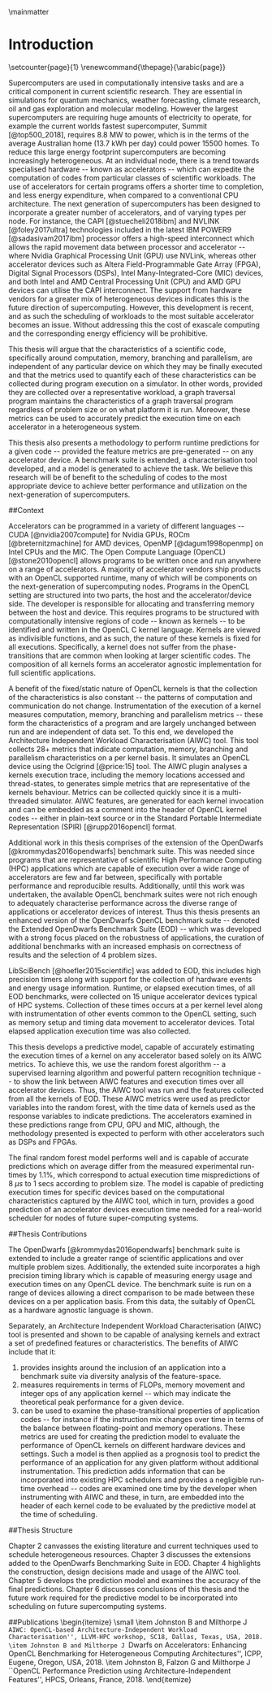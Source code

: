\mainmatter

# Introduction

\setcounter{page}{1}
\renewcommand{\thepage}{\arabic{page}}

<!-- 
For italic, add one * on either side of the text
For bold, add two * on either side of the text
For bold and italic, add _** on either side of the text
-->

<!-- Introduction to the Introduction -->

Supercomputers are used in computationally intensive tasks and are a critical component in current scientific research.
They are essential in simulations for quantum mechanics, weather forecasting, climate research, oil and gas exploration and molecular modeling.
However the largest supercomputers are requiring huge amounts of electricity to operate, for example the current worlds fastest supercomputer, Summit [@top500_2018], requires 8.8 MW to power, which is in the terms of the average Australian home (13.7 kWh per day) could power 15500 homes.
To reduce this large energy footprint supercomputers are becoming increasingly heterogeneous.
At an individual node, there is a trend towards specialised hardware -- known as accelerators -- which can expedite the computation of codes from particular classes of scientific workloads.
The use of accelerators for certain programs offers a shorter time to completion, and less energy expenditure, when compared to a conventional CPU architecture.
The next generation of supercomputers has been designed to incorporate a greater number of accelerators, and of varying types per node.
For instance, the CAPI [@stuecheli2018ibm] and NVLINK [@foley2017ultra] technologies included in the latest IBM POWER9 [@sadasivam2017ibm] processor offers a high-speed interconnect which allows the rapid movement data between processor and accelerator --  where Nvidia Graphical Processing Unit (GPU) use NVLink, whereas other accelerator devices such as Altera Field-Programmable Gate Array (FPGA), Digital Signal Processors (DSPs), Intel Many-Integrated-Core (MIC) devices, and both Intel and AMD Central Processing Unit (CPU) and AMD GPU devices can utilise the CAPI interconnect.
The support from hardware vendors for a greater mix of heterogeneous devices indicates this is the future direction of supercomputing.
However, this development is recent, and as such the scheduling of workloads to the most suitable accelerator becomes an issue.
Without addressing this the cost of exascale computing and the corresponding energy efficiency will be prohibitive.


This thesis will argue that the characteristics of a scientific code, specifically around computation, memory, branching and parallelism, are independent of any particular device on which they may be finally executed and that the metrics used to quantify each of these characteristics can be collected during program execution on a simulator.
In other words, provided they are collected over a representative workload, a graph traversal program maintains the characteristics of a graph traversal program regardless of problem size or on what platform it is run.
Moreover, these metrics can be used to accurately predict the execution time on each accelerator in a heterogeneous system.


This thesis also presents a methodology to perform runtime predictions for a given code -- provided the feature metrics are pre-generated -- on any accelerator device.
A benchmark suite is extended, a characterisation tool developed, and a model is generated to achieve the task.
We believe this research will be of benefit to the scheduling of codes to the most appropriate device to achieve better performance and utilization on the next-generation of supercomputers.


<!-- Context -- a brief on how the proposed solution works -->

##Context

Accelerators can be programmed in a variety of different languages -- CUDA [@nvidia2007compute] for Nvidia GPUs, ROCm [@breternitzmachine] for AMD devices, OpenMP [@dagum1998openmp] on Intel CPUs and the MIC.
The Open Compute Language (OpenCL) [@stone2010opencl] allows programs to be written once and run anywhere on a range of accelerators.
A majority of accelerator vendors ship products with an OpenCL supported runtime, many of which will be components on the next-generation of supercomputing nodes.
Programs in the OpenCL setting are structured into two parts, the host and the accelerator/device side.
The developer is responsible for allocating and transferring memory between the host and device.
This requires programs to be structured with computationally intensive regions of code -- known as kernels -- to be identified and written in the OpenCL C kernel language.
Kernels are viewed as indivisible functions, and as such, the nature of these kernels is fixed for all executions.
Specifically, a kernel does not suffer from the phase-transitions that are common when looking at larger scientific codes.
The composition of all kernels forms an accelerator agnostic implementation for full scientific applications.


A benefit of the fixed/static nature of OpenCL kernels is that the collection of the characteristics is also constant -- the patterns of computation and communication do not change.
Instrumentation of the execution of a kernel measures computation, memory, branching and parallelism metrics -- these form the characteristics of a program and are largely unchanged between run and are independent of data set.
To this end, we developed the Architecture Independent Workload Characterisation (AIWC) tool.
This tool collects 28+ metrics that indicate computation, memory, branching and parallelism characteristics on a per kernel basis.
It simulates an OpenCL device using the Oclgrind [@price:15] tool.
The AIWC plugin analyses a kernels execution trace, including the memory locations accessed and thread-states, to generates simple metrics that are representative of the kernels behaviour.
Metrics can be collected quickly since it is a multi-threaded simulator.
AIWC features, are generated for each kernel invocation and can be embedded as a comment into the header of OpenCL kernel codes -- either in plain-text source or in the Standard Portable Intermediate Representation (SPIR) [@rupp2016opencl] format.


Additional work in this thesis comprises of the extension of the OpenDwarfs [@krommydas2016opendwarfs] benchmark suite.
This was needed since programs that are representative of scientific High Performance Computing (HPC) applications which are capable of execution over a wide range of accelerators are few and far between, specifically with portable performance and reproducible results.
Additionally, until this work was undertaken, the available OpenCL benchmark suites were not rich enough to adequately characterise performance across the diverse range of applications or accelerator devices of interest.
Thus this thesis presents an enhanced version of the OpenDwarfs OpenCL benchmark suite -- denoted the Extended OpenDwarfs Benchmark Suite (EOD) -- which was developed with a strong focus placed on the robustness of applications, the curation of additional benchmarks with an increased emphasis on correctness of results and the selection of 4 problem sizes.


LibSciBench [@hoefler2015scientific] was added to EOD, this includes high precision timers along with support for the collection of hardware events and energy usage information.
Runtime, or elapsed execution times, of all EOD benchmarks, were collected on 15 unique accelerator devices typical of HPC systems.
Collection of these times occurs at a per kernel level along with instrumentation of other events common to the OpenCL setting, such as memory setup and timing data movement to accelerator devices.
Total elapsed application execution time was also collected.

This thesis develops a predictive model, capable of accurately estimating the execution times of a kernel on any accelerator based solely on its AIWC metrics.
To achieve this, we use the random forest algorithm -- a supervised learning algorithm and powerful pattern recognition technique -- to show the link between AIWC features and execution times over all accelerator devices.
Thus, the AIWC tool was run and the features collected from all the kernels of EOD.
These AIWC metrics were used as predictor variables into the random forest, with the time data of kernels used as the response variables to indicate predictions.
The accelerators examined in these predictions range from CPU, GPU and MIC, although, the methodology presented is expected to perform with other accelerators such as DSPs and FPGAs.


The final random forest model performs well and is capable of accurate predictions which on average differ from the measured experimental run-times by 1.1%, which correspond to actual execution time mispredictions of 8 $\mu s$ to 1 secs according to problem size.
The model is capable of predicting execution times for specific devices based on the computational characteristics captured by the AIWC tool, which in turn, provides a good prediction of an accelerator devices execution time needed for a real-world scheduler for nodes of future super-computing systems.

<!-- Restatement of the problem -->
<!-- Problems in heterogeneous supercomputing -->

<!--
## Restatement of the problem

The future of supercomputing comprises several heterogeneous devices at the node level.
The POWER9 is featured in the latest Summit and forthcoming Sierra supercomputers, and is configured such with two GPUs per CPU.
High bandwidth, low latency interconnects such as the Cray XC50 *Aries*, Fujitsu Post-K *Tofu* and IBM POWER9 *Bluelink*, support tighter integration between compute devices on a node.
This facilitates the usage of a mix of accelerators given the low penalty to move data between them.
Evaluating the suitability of any given device on a node requires a comprehensive benchmark suite which is capable of efficiently executing on all devices in a hardware agnostic way.
Unfortunately, current benchmark suites are ill-suited to the task, either consisting of several different implementations per each device or lacking a comprehensive range of scientific applications to fully explore the performance characteristics of the device.
Further, this suitability can be concerned with energy consumption, which is critical to the proposed exascale systems envisaged in the future, making performance-per-watt a fundamental concern.
Additionally, examining the computation characteristics of scientific workloads is difficult, and this complexity only increases when considering the wide range of hardware in heterogeneous supercomputing -- and the corresponding different implementations per device.
Both the difficulties in identifying characteristics of scientific hardware agnostic codes, and the wider diversity of devices of the next-generation of HPC systems further compounds the issue of scheduling code within a node in order to fully utilise supercomputing facilities.
-->

<!-- Restatement of the response -->
##Thesis Contributions

The OpenDwarfs [@krommydas2016opendwarfs] benchmark suite is extended to include a greater range of scientific applications and over multiple problem sizes.
Additionally, the extended suite incorporates a high precision timing library which is capable of measuring energy usage and execution times on any OpenCL device.
The benchmark suite is run on a range of devices allowing a direct comparison to be made between these devices on a per application basis.
From this data, the suitably of OpenCL as a hardware agnostic language is shown.

Separately, an Architecture Independent Workload Characterisation (AIWC) tool is presented and shown to be capable of analysing kernels and extract a set of predefined features or characteristics.
The benefits of AIWC include that it:

1) provides insights around the inclusion of an application into a benchmark suite via diversity analysis of the feature-space.
2) measures requirements in terms of FLOPs, memory movement and integer ops of any application kernel -- which may indicate the theoretical peak performance for a given device.
3) can be used to examine the phase-transitional properties of application codes -- for instance if the instruction mix changes over time in terms of the balance between floating-point and memory operations.
These metrics are used for creating the prediction model to evaluate the performance of OpenCL kernels on different hardware devices and settings.
Such a model is then applied as a prognosis tool to predict the performance of an application for any given platform without additional instrumentation.
This prediction adds information that can be incorporated into existing HPC schedulers and provides a negligible run-time overhead -- codes are examined one time by the developer when instrumenting with AIWC and these, in turn, are embedded into the header of each kernel code to be evaluated by the predictive model at the time of scheduling.


<!-- Roadmap -->

##Thesis Structure

Chapter 2 canvasses the existing literature and current techniques used to schedule heterogeneous resources.
Chapter 3 discusses the extensions added to the OpenDwarfs Benchmarking Suite in EOD.
Chapter 4 highlights the construction, design decisions made and usage of the AIWC tool.
Chapter 5 develops the prediction model and examines the accuracy of the final predictions.
Chapter 6 discusses conclusions of this thesis and the future work required for the predictive model to be incorporated into scheduling on future supercomputing systems.

##Publications
\begin{itemize}
\small
\item Johnston B and Milthorpe J ``AIWC: OpenCL-based Architecture-Independent Workload Characterisation'', LLVM-HPC workshop, SC18, Dallas, Texas, USA, 2018.
\item Johnston B and Milthorpe J ``Dwarfs on Accelerators: Enhancing OpenCL Benchmarking for Heterogeneous Computing Architectures'', ICPP, Eugene, Oregon, USA, 2018.
\item Johnston B, Falzon G and Milthorpe J ``OpenCL Performance Prediction using Architecture-Independent Features'', HPCS, Orleans, France, 2018.
\end{itemize}

